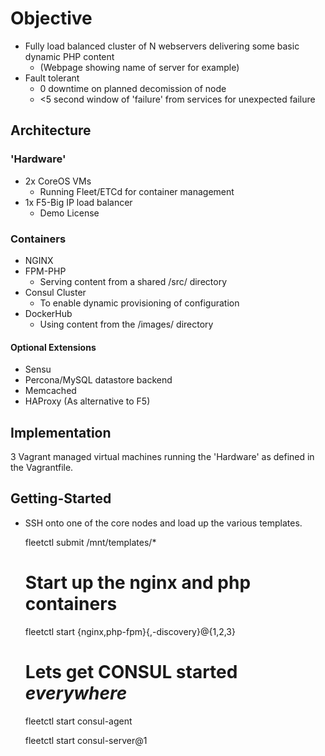 # Objective

* Fully load balanced cluster of N webservers delivering some basic dynamic PHP content
  * (Webpage showing name of server for example)
* Fault tolerant
  * 0 downtime on planned decomission of node 
  * <5 second window of 'failure' from services for unexpected failure

## Architecture

### 'Hardware'

* 2x CoreOS VMs
  * Running Fleet/ETCd for container management
* 1x F5-Big IP load balancer
  * Demo License

### Containers

* NGINX
* FPM-PHP
  * Serving content from a shared /src/ directory    
* Consul Cluster
  * To enable dynamic provisioning of configuration
* DockerHub
  * Using content from the /images/ directory

#### Optional Extensions

* Sensu
* Percona/MySQL datastore backend
* Memcached
* HAProxy (As alternative to F5)

## Implementation

3 Vagrant managed virtual machines running the 'Hardware' as defined in the Vagrantfile.


## Getting-Started

* SSH onto one of the core nodes and load up the various templates.

    fleetctl submit /mnt/templates/*
    # Start up the nginx and php containers
    fleetctl start {nginx,php-fpm}{,-discovery}@{1,2,3}
    
    # Lets get CONSUL started *everywhere*
    fleetctl start consul-agent

    fleetctl start consul-server@1